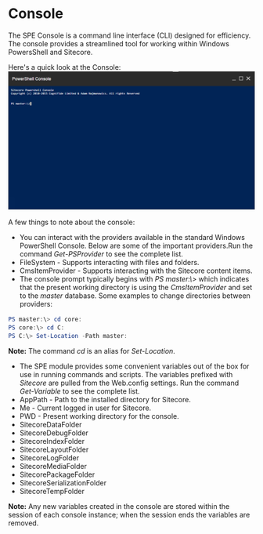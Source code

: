 # Console

The SPE Console is a command line interface (CLI) designed for efficiency. The console provides a streamlined tool for working within Windows PowersShell and Sitecore.

Here's a quick look at the Console:
![Console](Console-Empty.png)

A few things to note about the console:
* You can interact with the providers available in the standard Windows PowerShell Console. Below are some of the important providers.Run the command *Get-PSProvider* to see the complete list.
 * FileSystem - Supports interacting with files and folders.
 * CmsItemProvider - Supports interacting with the Sitecore content items.
* The console prompt typically begins with *PS master:\\>* which indicates that the present working directory is using the *CmsItemProvider* and set to the *master* database. Some examples to change directories between providers:

 ```powershell
 PS master:\> cd core:
 PS core:\> cd C:
 PS C:\> Set-Location -Path master:
 ```
 **Note:** The command *cd* is an alias for *Set-Location*.
 
* The SPE module provides some convenient variables out of the box for use in running commands and scripts. The variables prefixed with *Sitecore* are pulled from the Web.config settings. Run the command *Get-Variable* to see the complete list.
 * AppPath - Path to the installed directory for Sitecore.
 * Me - Current logged in user for Sitecore.
 * PWD - Present working directory for the console.
 * SitecoreDataFolder
 * SitecoreDebugFolder
 * SitecoreIndexFolder
 * SitecoreLayoutFolder
 * SitecoreLogFolder
 * SitecoreMediaFolder
 * SitecorePackageFolder
 * SitecoreSerializationFolder
 * SitecoreTempFolder

 **Note:** Any new variables created in the console are stored within the session of each console instance; when the session ends the variables are removed.